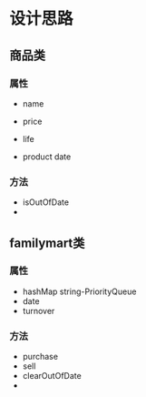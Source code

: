 # 设计思路
## 商品类
### 属性
- name 

- price
- life
- product date

### 方法
- isOutOfDate
- 

## familymart类
### 属性
- hashMap string-PriorityQueue
- date
- turnover

### 方法
- purchase
- sell
- clearOutOfDate
- 
